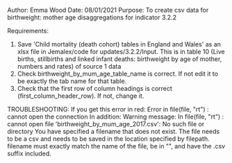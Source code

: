 Author: Emma Wood
Date: 08/01/2021
Purpose: To create csv data for birthweight: mother age disaggregations for indicator 3.2.2
        
Requirements: 

1) Save 'Child mortality (death cohort) tables in England and Wales' as an xlsx file in Jemalex/code for updates/3.2.2/Input. This is in table 10 (Live births, stillbirths and linked infant deaths: birthweight by age of mother, numbers and rates) of source 1 data
2) Check birthweight_by_mum_age_table_name is correct. If not edit it to be exactly the tab name for that table.
2) Check that the first row of column headings is correct (first_column_header_row). If not, change it.

TROUBLESHOOTING:
If you get this error in red:
Error in file(file, "rt") : cannot open the connection
In addition: Warning message:
In file(file, "rt") :
  cannot open file 'birthweight_by_mum_age_2017.csv': No such file or directory
You have specified a filename that does not exist. The file needs to be a csv and needs to be saved in the location specified by filepath. 
filename must exactly match the name of the file, be in "", and have the .csv suffix included.